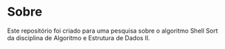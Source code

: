 # Sobre
Este repositório foi criado para uma pesquisa sobre o algoritmo Shell Sort da disciplina de Algoritmo e Estrutura de Dados II.
